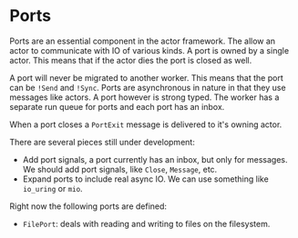 # Ports

Ports are an essential component in the actor framework.
The allow an actor to communicate with IO of various kinds.
A port is owned by a single actor. This means that if the actor dies the port is closed as well.

A port will never be migrated to another worker. This means that the port can be `!Send` and `!Sync`.
Ports are asynchronous in nature in that they use messages like actors. A port however is strong typed.
The worker has a separate run queue for ports and each port has an inbox.

When a port closes a `PortExit` message is delivered to it's owning actor.

There are several pieces still under development:
- Add port signals, a port currently has an inbox, but only for messages. We should add port signals, like `Close`, `Message`, etc.
- Expand ports to include real async IO. We can use something like `io_uring` or `mio`.

Right now the following ports are defined:
- `FilePort`: deals with reading and writing to files on the filesystem.
